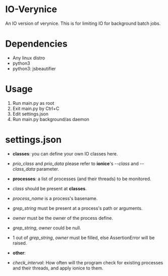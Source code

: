 IO-Verynice
===========

An IO version of verynice. This is for limiting IO for background batch jobs.

Dependencies
===========
- Any linux distro
- python3
- python3: jsbeautifier

Usage
===========
1. Run main.py as root
2. Exit main.py by Ctrl+C
3. Edit settings.json
4. Run main.py background/as daemon

settings.json
===========
- **classes**: you can define your own IO classes here. 
 - *prio_class* and *prio_data* please refer to **ionice**'s *--class* and *--class_data* parameter.


- **processes**: a list of processes (and their threads) to be monitored. 
 - *class* should be present at **classes**.
 - *process_name* is a process's basename.
 - *grep_string* must be present at a process's path or arguments.
 - *owner* must be the owner of the process define.
 - *grep_string*, *owner* could be null.
 - 1 out of *grep_string*, *owner* must be filled, else AssertionError will be raised.

- **other**:
 - *check_interval*: How often will the program check for existing processes and their threads, and apply ionice to them.
